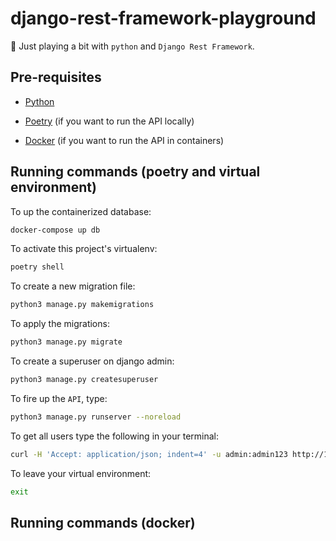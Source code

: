 # django-rest-framework-playground

🐍 Just playing a bit with `python` and `Django Rest Framework`.

## Pre-requisites

- [Python](https://www.python.org/downloads/)

- [Poetry](https://python-poetry.org/docs/) (if you want to run the API locally)

- [Docker](https://www.docker.com/products/docker-desktop/) (if you want to run the API in containers)

## Running commands (poetry and virtual environment)

To up the containerized database:

```bash
docker-compose up db
```

To activate this project's virtualenv:

```bash
poetry shell
```

To create a new migration file:

```bash
python3 manage.py makemigrations
```

To apply the migrations:

```bash
python3 manage.py migrate
```

To create a superuser on django admin:

```bash
python3 manage.py createsuperuser
```

To fire up the `API`, type:

```bash
python3 manage.py runserver --noreload
```

To get all users type the following in your terminal:

```bash
curl -H 'Accept: application/json; indent=4' -u admin:admin123 http://127.0.0.1:8000/users/
```

To leave your virtual environment:

```bash
exit
```

## Running commands (docker)
